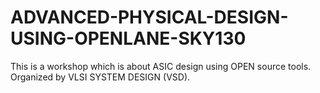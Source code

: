 # ADVANCED-PHYSICAL-DESIGN-USING-OPENLANE-SKY130
This is a workshop which is about ASIC design using OPEN source tools. Organized by VLSI SYSTEM DESIGN (VSD).  
